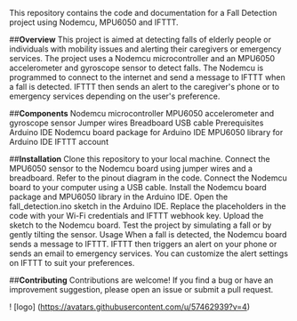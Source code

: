 This repository contains the code and documentation for a Fall Detection project using Nodemcu, MPU6050 and IFTTT.

##**Overview**
This project is aimed at detecting falls of elderly people or individuals with mobility issues and alerting their caregivers or emergency services. The project uses a Nodemcu microcontroller and an MPU6050 accelerometer and gyroscope sensor to detect falls. The Nodemcu is programmed to connect to the internet and send a message to IFTTT when a fall is detected. IFTTT then sends an alert to the caregiver's phone or to emergency services depending on the user's preference.

##**Components**
Nodemcu microcontroller
MPU6050 accelerometer and gyroscope sensor
Jumper wires
Breadboard
USB cable
Prerequisites
Arduino IDE
Nodemcu board package for Arduino IDE
MPU6050 library for Arduino IDE
IFTTT account

##**Installation**
Clone this repository to your local machine.
Connect the MPU6050 sensor to the Nodemcu board using jumper wires and a breadboard. Refer to the pinout diagram in the code.
Connect the Nodemcu board to your computer using a USB cable.
Install the Nodemcu board package and MPU6050 library in the Arduino IDE.
Open the fall_detection.ino sketch in the Arduino IDE.
Replace the placeholders in the code with your Wi-Fi credentials and IFTTT webhook key.
Upload the sketch to the Nodemcu board.
Test the project by simulating a fall or by gently tilting the sensor.
Usage
When a fall is detected, the Nodemcu board sends a message to IFTTT. IFTTT then triggers an alert on your phone or sends an email to emergency services. You can customize the alert settings on IFTTT to suit your preferences.

##**Contributing**
Contributions are welcome! If you find a bug or have an improvement suggestion, please open an issue or submit a pull request.

! [logo] (https://avatars.githubusercontent.com/u/57462939?v=4)

